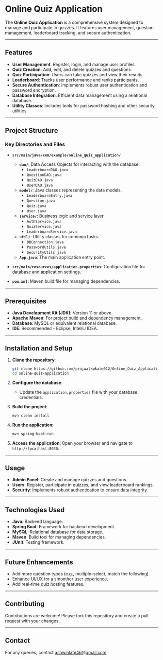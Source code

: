 

# Online Quiz Application

The **Online Quiz Application** is a comprehensive system designed to manage and participate in quizzes. It features user management, question management, leaderboard tracking, and secure authentication.

---

## Features

- **User Management**: Register, login, and manage user profiles.
- **Quiz Creation**: Add, edit, and delete quizzes and questions.
- **Quiz Participation**: Users can take quizzes and view their results.
- **Leaderboard**: Tracks user performance and ranks participants.
- **Secure Authentication**: Implements robust user authentication and password encryption.
- **Database Integration**: Efficient data management using a relational database.
- **Utility Classes**: Includes tools for password hashing and other security utilities.

---

## Project Structure

### Key Directories and Files
- **`src/main/java/com/example/online_quiz_application/`**
  - **`dao/`**: Data Access Objects for interacting with the database.
    - `LeaderboardDAO.java`
    - `QuestionDAO.java`
    - `QuizDAO.java`
    - `UserDAO.java`
  - **`model/`**: Java classes representing the data models.
    - `LeaderboardEntry.java`
    - `Question.java`
    - `Quiz.java`
    - `User.java`
  - **`service/`**: Business logic and service layer.
    - `AuthService.java`
    - `QuizService.java`
    - `LeaderboardService.java`
  - **`util/`**: Utility classes for common tasks.
    - `DBConnection.java`
    - `PasswordUtils.java`
    - `SecurityUtils.java`
  - **`App.java`**: The main application entry point.

- **`src/main/resources/application.properties`**: Configuration file for database and application settings.

- **`pom.xml`**: Maven build file for managing dependencies.

---

## Prerequisites

- **Java Development Kit (JDK)**: Version 11 or above.
- **Apache Maven**: For project build and dependency management.
- **Database**: MySQL or equivalent relational database.
- **IDE**: Recommended - Eclipse, IntelliJ IDEA.

---

## Installation and Setup

1. **Clone the repository**:
   ```bash
   git clone https://github.com/prajwalkokate012/Online_Quiz_Application.git
   cd online-quiz-application
   ```

2. **Configure the database**:
   - Update the `application.properties` file with your database credentials.

3. **Build the project**:
   ```bash
   mvn clean install
   ```

4. **Run the application**:
   ```bash
   mvn spring-boot:run
   ```

5. **Access the application**:
   Open your browser and navigate to `http://localhost:8080`.

---

## Usage

- **Admin Panel**: Create and manage quizzes and questions.
- **Users**: Register, participate in quizzes, and view leaderboard rankings.
- **Security**: Implements robust authentication to ensure data integrity.

---

## Technologies Used

- **Java**: Backend language.
- **Spring Boot**: Framework for backend development.
- **MySQL**: Relational database for data storage.
- **Maven**: Build tool for managing dependencies.
- **JUnit**: Testing framework.

---

## Future Enhancements

- Add more question types (e.g., multiple-select, match the following).
- Enhance UI/UX for a smoother user experience.
- Add real-time quiz hosting features.

---

## Contributing

Contributions are welcome! Please fork this repository and create a pull request with your changes.

---


## Contact

For any queries, contact ashwinlate46@gmail.com.
